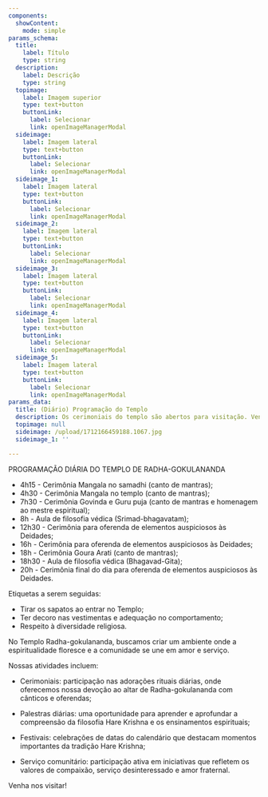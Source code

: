 ```yaml
---
components:
  showContent:
    mode: simple
params_schema:
  title:
    label: Título
    type: string
  description:
    label: Descrição
    type: string
  topimage:
    label: Imagem superior
    type: text+button
    buttonLink:
      label: Selecionar
      link: openImageManagerModal
  sideimage:
    label: Imagem lateral
    type: text+button
    buttonLink:
      label: Selecionar
      link: openImageManagerModal
  sideimage_1:
    label: Imagem lateral
    type: text+button
    buttonLink:
      label: Selecionar
      link: openImageManagerModal
  sideimage_2:
    label: Imagem lateral
    type: text+button
    buttonLink:
      label: Selecionar
      link: openImageManagerModal
  sideimage_3:
    label: Imagem lateral
    type: text+button
    buttonLink:
      label: Selecionar
      link: openImageManagerModal
  sideimage_4:
    label: Imagem lateral
    type: text+button
    buttonLink:
      label: Selecionar
      link: openImageManagerModal
  sideimage_5:
    label: Imagem lateral
    type: text+button
    buttonLink:
      label: Selecionar
      link: openImageManagerModal
params_data:
  title: (Diário) Programação do Templo
  description: Os cerimoniais do templo são abertos para visitação. Venha conhecer!
  topimage: null
  sideimage: /upload/1712166459188.1067.jpg
  sideimage_1: ''

---
```


PROGRAMAÇÃO DIÁRIA DO TEMPLO DE RADHA-GOKULANANDA

- 4h15 - Cerimônia Mangala no samadhi (canto de mantras);
- 4h30 - Cerimônia Mangala no templo (canto de mantras);
- 7h30 - Cerimônia Govinda e Guru puja (canto de mantras e homenagem ao mestre espiritual);
- 8h - Aula de filosofia védica (Srimad-bhagavatam);
- 12h30 - Cerimônia para oferenda de elementos auspiciosos às Deidades;
- 16h - Cerimônia para oferenda de elementos auspiciosos às Deidades;
- 18h - Cerimônia Goura Arati (canto de mantras);
- 18h30 - Aula de filosofia védica (Bhagavad-Gita);
- 20h - Cerimônia final do dia para oferenda de elementos auspiciosos às Deidades.

Etiquetas a serem seguidas:  

- Tirar os sapatos ao entrar no Templo;  
- Ter decoro nas vestimentas e adequação no comportamento;  
- Respeito à diversidade religiosa.  

No Templo Radha-gokulananda, buscamos criar um ambiente onde a espiritualidade floresce e a comunidade se une em amor e serviço. 

Nossas atividades incluem:

- Cerimoniais: participação nas adorações rituais diárias, onde oferecemos nossa devoção ao altar de Radha-gokulananda com cânticos e oferendas;  

- Palestras diárias: uma oportunidade para aprender e aprofundar a compreensão da filosofia Hare Krishna e os ensinamentos espirituais;  

- Festivais: celebrações de datas do calendário que destacam momentos importantes da tradição Hare Krishna;

- Serviço comunitário: participação ativa em iniciativas que refletem os valores de compaixão, serviço desinteressado e amor fraternal.   

Venha nos visitar!
